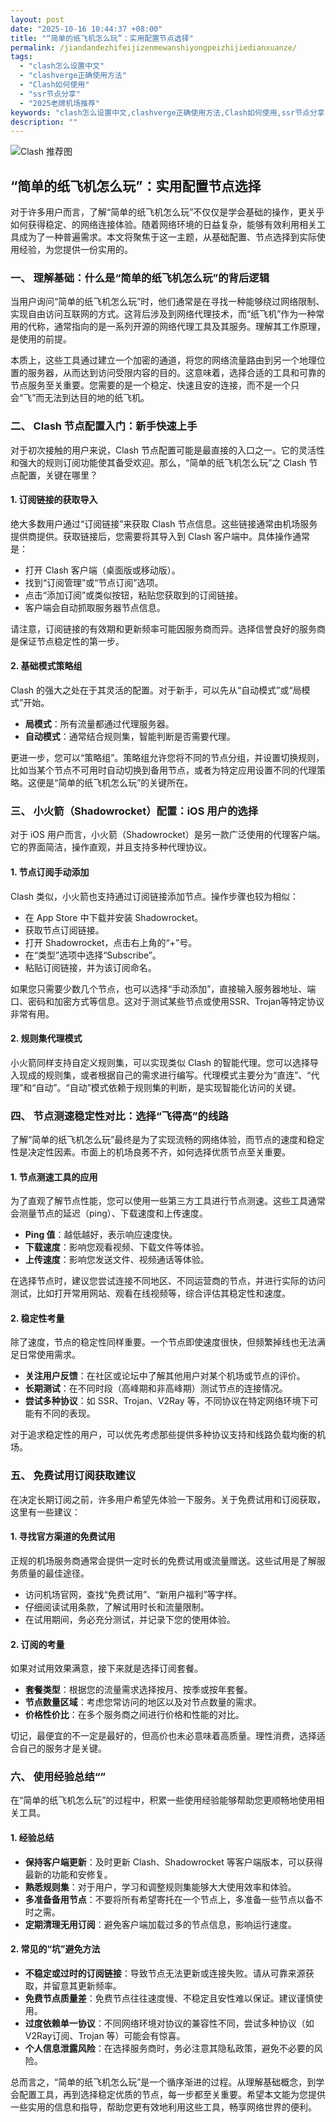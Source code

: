 ```yaml
---
layout: post
date: "2025-10-16 10:44:37 +08:00"
title: "“简单的纸飞机怎么玩”：实用配置节点选择"
permalink: /jiandandezhifeijizenmewanshiyongpeizhijiedianxuanze/
tags:
  - "clash怎么设置中文"
  - "clashverge正确使用方法"
  - "Clash如何使用"
  - "ssr节点分享"
  - "2025老牌机场推荐"
keywords: "clash怎么设置中文,clashverge正确使用方法,Clash如何使用,ssr节点分享,2025老牌机场推荐"
description: ""
---
```


![Clash 推荐图](https://clashjd.github.io/assets/img/免费节点订阅.png)

## “简单的纸飞机怎么玩”：实用配置节点选择


<p>对于许多用户而言，了解“简单的纸飞机怎么玩”不仅仅是学会基础的操作，更关乎如何获得稳定、的网络连接体验。随着网络环境的日益复杂，能够有效利用相关工具成为了一种普遍需求。本文将聚焦于这一主题，从基础配置、节点选择到实际使用经验，为您提供一份实用的。</p>

<h3>一、 理解基础：什么是“简单的纸飞机怎么玩”的背后逻辑</h3>

<p>当用户询问“简单的纸飞机怎么玩”时，他们通常是在寻找一种能够绕过网络限制、实现自由访问互联网的方式。这背后涉及到网络代理技术，而“纸飞机”作为一种常用的代称，通常指向的是一系列开源的网络代理工具及其服务。理解其工作原理，是使用的前提。</p>

<p>本质上，这些工具通过建立一个加密的通道，将您的网络流量路由到另一个地理位置的服务器，从而达到访问受限内容的目的。这意味着，选择合适的工具和可靠的节点服务至关重要。您需要的是一个稳定、快速且安的连接，而不是一个只会“飞”而无法到达目的地的纸飞机。</p>

<h3>二、 Clash 节点配置入门：新手快速上手</h3>

<p>对于初次接触的用户来说，Clash 节点配置可能是最直接的入口之一。它的灵活性和强大的规则订阅功能使其备受欢迎。那么，“简单的纸飞机怎么玩”之 Clash 节点配置，关键在哪里？</p>

<h4>1. 订阅链接的获取导入</h4>

<p>绝大多数用户通过“订阅链接”来获取 Clash 节点信息。这些链接通常由机场服务提供商提供。获取链接后，您需要将其导入到 Clash 客户端中。具体操作通常是：</p>
<ul>
    <li>打开 Clash 客户端（桌面版或移动版）。</li>
    <li>找到“订阅管理”或“节点订阅”选项。</li>
    <li>点击“添加订阅”或类似按钮，粘贴您获取到的订阅链接。</li>
    <li>客户端会自动抓取服务器节点信息。</li>
</ul>
<p>请注意，订阅链接的有效期和更新频率可能因服务商而异。选择信誉良好的服务商是保证节点稳定性的第一步。</p>

<h4>2. 基础模式策略组</h4>

<p>Clash 的强大之处在于其灵活的配置。对于新手，可以先从“自动模式”或“局模式”开始。
<ul>
    <li><strong>局模式</strong>：所有流量都通过代理服务器。</li>
    <li><strong>自动模式</strong>：通常结合规则集，智能判断是否需要代理。</li>
</ul>
</p>
<p>更进一步，您可以“策略组”。策略组允许您将不同的节点分组，并设置切换规则，比如当某个节点不可用时自动切换到备用节点，或者为特定应用设置不同的代理策略。这便是“简单的纸飞机怎么玩”的关键所在。</p>

<h3>三、 小火箭（Shadowrocket）配置：iOS 用户的选择</h3>

<p>对于 iOS 用户而言，小火箭（Shadowrocket）是另一款广泛使用的代理客户端。它的界面简洁，操作直观，并且支持多种代理协议。</p>

<h4>1. 节点订阅手动添加</h4>

<p> Clash 类似，小火箭也支持通过订阅链接添加节点。操作步骤也较为相似：</p>
<ul>
    <li>在 App Store 中下载并安装 Shadowrocket。</li>
    <li>获取节点订阅链接。</li>
    <li>打开 Shadowrocket，点击右上角的“+”号。</li>
    <li>在“类型”选项中选择“Subscribe”。</li>
    <li>粘贴订阅链接，并为该订阅命名。</li>
</ul>
<p>如果您只需要少数几个节点，也可以选择“手动添加”，直接输入服务器地址、端口、密码和加密方式等信息。这对于测试某些节点或使用SSR、Trojan等特定协议非常有用。</p>

<h4>2. 规则集代理模式</h4>

<p>小火箭同样支持自定义规则集，可以实现类似 Clash 的智能代理。您可以选择导入现成的规则集，或者根据自己的需求进行编写。代理模式主要分为“直连”、“代理”和“自动”。“自动”模式依赖于规则集的判断，是实现智能化访问的关键。</p>

<h3>四、 节点测速稳定性对比：选择“飞得高”的线路</h3>

<p>了解“简单的纸飞机怎么玩”最终是为了实现流畅的网络体验，而节点的速度和稳定性是决定性因素。市面上的机场良莠不齐，如何选择优质节点至关重要。</p>

<h4>1. 节点测速工具的应用</h4>

<p>为了直观了解节点性能，您可以使用一些第三方工具进行节点测速。这些工具通常会测量节点的延迟（ping）、下载速度和上传速度。
<ul>
    <li><strong>Ping 值</strong>：越低越好，表示响应速度快。</li>
    <li><strong>下载速度</strong>：影响您观看视频、下载文件等体验。</li>
    <li><strong>上传速度</strong>：影响您发送文件、视频通话等体验。</li>
</ul>
</p>
<p>在选择节点时，建议您尝试连接不同地区、不同运营商的节点，并进行实际的访问测试，比如打开常用网站、观看在线视频等，综合评估其稳定性和速度。</p>

<h4>2. 稳定性考量</h4>

<p>除了速度，节点的稳定性同样重要。一个节点即使速度很快，但频繁掉线也无法满足日常使用需求。
<ul>
    <li><strong>关注用户反馈</strong>：在社区或论坛中了解其他用户对某个机场或节点的评价。</li>
    <li><strong>长期测试</strong>：在不同时段（高峰期和非高峰期）测试节点的连接情况。</li>
    <li><strong>尝试多种协议</strong>：如 SSR、Trojan、V2Ray 等，不同协议在特定网络环境下可能有不同的表现。</li>
</ul>
</p>
<p>对于追求稳定性的用户，可以优先考虑那些提供多种协议支持和线路负载均衡的机场。</p>

<h3>五、 免费试用订阅获取建议</h3>

<p>在决定长期订阅之前，许多用户希望先体验一下服务。关于免费试用和订阅获取，这里有一些建议：</p>

<h4>1. 寻找官方渠道的免费试用</h4>

<p>正规的机场服务商通常会提供一定时长的免费试用或流量赠送。这些试用是了解服务质量的最佳途径。
<ul>
    <li>访问机场官网，查找“免费试用”、“新用户福利”等字样。</li>
    <li>仔细阅读试用条款，了解试用时长和流量限制。</li>
    <li>在试用期间，务必充分测试，并记录下您的使用体验。</li>
</ul>
</p>

<h4>2. 订阅的考量</h4>

<p>如果对试用效果满意，接下来就是选择订阅套餐。
<ul>
    <li><strong>套餐类型</strong>：根据您的流量需求选择按月、按季或按年套餐。</li>
    <li><strong>节点数量区域</strong>：考虑您常访问的地区以及对节点数量的需求。</li>
    <li><strong>价格性价比</strong>：在多个服务商之间进行价格和性能的对比。</li>
</ul>
</p>
<p>切记，最便宜的不一定是最好的，但高价也未必意味着高质量。理性消费，选择适合自己的服务才是关键。</p>

<h3>六、 使用经验总结“”</h3>

<p>在“简单的纸飞机怎么玩”的过程中，积累一些使用经验能够帮助您更顺畅地使用相关工具。</p>

<h4>1. 经验总结</h4>

<ul>
    <li><strong>保持客户端更新</strong>：及时更新 Clash、Shadowrocket 等客户端版本，可以获得最新的功能和安修复。</li>
    <li><strong>熟悉规则集</strong>：对于用户，学习和调整规则集能够大大使用效率和体验。</li>
    <li><strong>多准备备用节点</strong>：不要将所有希望寄托在一个节点上，多准备一些节点以备不时之需。</li>
    <li><strong>定期清理无用订阅</strong>：避免客户端加载过多的节点信息，影响运行速度。</li>
</ul>

<h4>2. 常见的“坑”避免方法</h4>

<ul>
    <li><strong>不稳定或过时的订阅链接</strong>：导致节点无法更新或连接失败。请从可靠来源获取，并留意其更新频率。</li>
    <li><strong>免费节点质量差</strong>：免费节点往往速度慢、不稳定且安性难以保证。建议谨慎使用。</li>
    <li><strong>过度依赖单一协议</strong>：不同网络环境对协议的兼容性不同，尝试多种协议（如 V2Ray订阅、Trojan 等）可能会有惊喜。</li>
    <li><strong>个人信息泄露风险</strong>：在选择服务商时，务必注意其隐私政策，避免不必要的风险。</li>
</ul>

<p>总而言之，“简单的纸飞机怎么玩”是一个循序渐进的过程。从理解基础概念，到学会配置工具，再到选择稳定优质的节点，每一步都至关重要。希望本文能为您提供一些实用的信息和指导，帮助您更有效地利用这些工具，畅享网络世界的便利。</p>